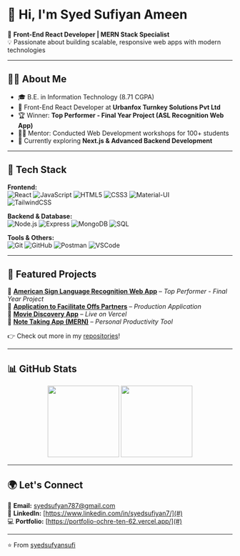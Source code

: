 # 👋 Hi, I'm Syed Sufiyan Ameen  

🚀 **Front-End React Developer | MERN Stack Specialist**  
💡 Passionate about building scalable, responsive web apps with modern technologies  

---

## 🧑‍💻 About Me  
- 🎓 B.E. in Information Technology (8.71 CGPA)  
- 💼 Front-End React Developer at **Urbanfox Turnkey Solutions Pvt Ltd**  
- 🏆 Winner: **Top Performer - Final Year Project (ASL Recognition Web App)**  
- 👨‍🏫 Mentor: Conducted Web Development workshops for 100+ students  
- 🌱 Currently exploring **Next.js & Advanced Backend Development**  

---

## 🔧 Tech Stack  

**Frontend:**  
![React](https://img.shields.io/badge/React-20232A?style=for-the-badge&logo=react&logoColor=61DAFB) 
![JavaScript](https://img.shields.io/badge/JavaScript-323330?style=for-the-badge&logo=javascript&logoColor=F7DF1E) 
![HTML5](https://img.shields.io/badge/HTML5-E34F26?style=for-the-badge&logo=html5&logoColor=white) 
![CSS3](https://img.shields.io/badge/CSS3-1572B6?style=for-the-badge&logo=css3&logoColor=white) 
![Material-UI](https://img.shields.io/badge/MUI-007FFF?style=for-the-badge&logo=mui&logoColor=white)  
![TailwindCSS](https://img.shields.io/badge/Tailwind_CSS-38B2AC?style=for-the-badge&logo=tailwind-css&logoColor=white)  


**Backend & Database:**  
![Node.js](https://img.shields.io/badge/Node.js-43853D?style=for-the-badge&logo=node.js&logoColor=white) 
![Express](https://img.shields.io/badge/Express.js-404D59?style=for-the-badge) 
![MongoDB](https://img.shields.io/badge/MongoDB-4EA94B?style=for-the-badge&logo=mongodb&logoColor=white) 
![SQL](https://img.shields.io/badge/SQL-025E8C?style=for-the-badge&logo=postgresql&logoColor=white)  

**Tools & Others:**  
![Git](https://img.shields.io/badge/Git-F05032?style=for-the-badge&logo=git&logoColor=white) 
![GitHub](https://img.shields.io/badge/GitHub-100000?style=for-the-badge&logo=github&logoColor=white) 
![Postman](https://img.shields.io/badge/Postman-FF6C37?style=for-the-badge&logo=postman&logoColor=white) 
![VSCode](https://img.shields.io/badge/VSCode-0078D4?style=for-the-badge&logo=visual%20studio%20code&logoColor=white)  

---

## 🚀 Featured Projects  

🔹 [**American Sign Language Recognition Web App**](#) – *Top Performer - Final Year Project*  
🔹 [**Application to Facilitate Offs Partners**](#) – *Production Application*  
🔹 [**Movie Discovery App**](https://movie-app-six-ruddy.vercel.app/) – *Live on Vercel*  
🔹 [**Note Taking App (MERN)**](https://mern-notesapp-2.onrender.com/) – *Personal Productivity Tool*  

👉 Check out more in my [repositories](https://github.com/syedsufyansufi?tab=repositories)!  

---

## 📊 GitHub Stats  

<p align="center">
  <img src="https://github-readme-stats.vercel.app/api?username=syedsufyansufi&show_icons=true&theme=radical" height="160" />
  <img src="https://github-readme-stats.vercel.app/api/top-langs/?username=syedsufyansufi&layout=compact&theme=radical" height="160" />
</p>

---

## 🌍 Let's Connect  

📧 **Email:** [syedsufyan787@gmail.com](mailto:syedsufyan787@gmail.com)  
💼 **LinkedIn:** [https://www.linkedin.com/in/syedsufiyan7/](#)  
💻 **Portfolio:** [https://portfolio-ochre-ten-62.vercel.app/](#)  

---

⭐️ From [syedsufyansufi](https://github.com/syedsufyansufi)  
